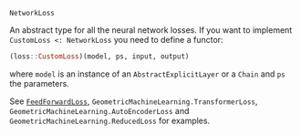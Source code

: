 ```
NetworkLoss
```

An abstract type for all the neural network losses.  If you want to implement `CustomLoss <: NetworkLoss` you need to define a functor:

```julia
(loss::CustomLoss)(model, ps, input, output)
```

where `model` is an instance of an `AbstractExplicitLayer` or a `Chain` and `ps` the parameters.

See [`FeedForwardLoss`](@ref), `GeometricMachineLearning.TransformerLoss`, `GeometricMachineLearning.AutoEncoderLoss` and `GeometricMachineLearning.ReducedLoss` for examples.
